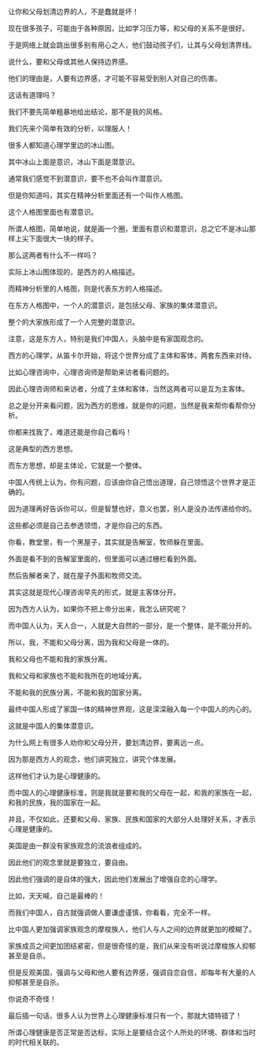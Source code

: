让你和父母划清边界的人，不是蠢就是坏！



现在很多孩子，可能由于各种原因，比如学习压力等，和父母的关系不是很好。

于是网络上就会跳出很多别有用心之人，他们鼓动孩子们，让其与父母划清界线。

说什么，要和父母或其他人保持边界感。



他们的理由是，人要有边界感，才可能不容易受到别人对自己的伤害。

这话有道理吗？

我们不要先简单粗暴地给出结论，那不是我的风格。

我们先来个简单有效的分析，以理服人！



很多人都知道心理学里边的冰山图。

其中冰山上面是意识，冰山下面是潜意识。

通常我们感觉不到潜意识，要不也不会叫作潜意识。

但是你知道吗，其实在精神分析里面还有一个叫作人格图。

这个人格图里面也有潜意识。

所谓人格图，简单地说，就是画一个圈，里面有意识和潜意识，总之它不是冰山那样上尖下面很大一块的样子。



那么这两者有什么不一样吗？

实际上冰山图体现的，是西方的人格描述。

而精神分析里的人格图，则是代表东方的人格描述。



在东方人格图中，一个人的潜意识，是包括父母、家族的集体潜意识。

整个的大家族形成了一个人完整的潜意识。

注意，这是东方人，特别是我们中国人，头脑中是有家国观念的。



西方的心理学，从笛卡尔开始，将这个世界分成了主体和客体，两套东西来对待。

比如心理咨询中，心理咨询师是帮助来访者看问题的。

因此心理咨询师和来访者，分成了主体和客体，当然这两者可以是互为主客体。

总之是分开来看问题，因为西方的思维，就是你的问题，当然是我来帮你看帮你分析。

你都来找我了，难道还能是你自己看吗！

这是典型的西方思想。



而东方思想，却是主体论，它就是一个整体。

中国人传统上认为，你有问题，应该由你自己悟出道理，自己领悟这个世界才是正确的。

因为道理再好告诉你可以，但是智慧也好，意义也罢，别人是没办法传递给你的。

这些都必须是自己去参透领悟，才是你自己的东西。



你看，教堂里，有一个黑屋子，其实就是告解室，牧师躲在里面。

外面是看不到的告解室里面的，但里面可以通过栅栏看到外面。

然后告解者来了，就在屋子外面和牧师交流。

其实这就是现代心理咨询早先的形式，就是主客体分开。



因为西方人认为，如果你不把上帝分出来，我怎么研究呢？

而中国人认为，天人合一，人就是大自然的一部分，是一个整体，是不能分开的。

所以，我，不能和父母分离，因为我和父母是一体的。

我和父母也不能和我的家族分离。

我和父母和家族也不能和我所在的地域分离。

不能和我的民族分离，不能和我的国家分离。

最终中国人形成了家国一体的精神世界观，这是深深融入每一个中国人的内心的。

这就是中国人的集体潜意识。



为什么网上有很多人劝你和父母分开，要划清边界，要离远一点。

因为那是西方人的观念，他们讲究独立，讲究个体发展。

这样他们才认为是心理健康的。



而中国人的心理健康标准，则是我就是要和我的父母在一起，和我的家族在一起，和我的民族，我的国家在一起。

并且，不仅如此，还要和父母、家族、民族和国家的大部分人处理好关系，才表示心理是健康的。

美国是由一群没有家族观念的流浪者组成的。

因此他们的观念里就是要独立，要自由。

因此他们强调的是自体的强大，因此他们发展出了增强自恋的心理学。

比如，天天喊，自己是最棒的！

而我们中国人，自古就强调做人要谦虚谨慎，你看看，完全不一样。



比中国人更加强调家族观念的摩梭族人，他们人与人之间的边界就更加的模糊了。

家族成员之间更加团结紧密，但是很奇怪的是，我们从来没有听说过摩梭族人抑郁甚至是自杀。

但是反观美国，强调与父母和他人要有边界感，强调自恋自信，却每年有大量的人抑郁甚至是自杀。

你说奇不奇怪！



最后插一句话，很多人认为世界上心理健康标准只有一个，那就大错特错了！

所谓心理健康是否正常是否达标，实际上是要结合这个人所处的环境、群体和当时的时代相关联的。

























